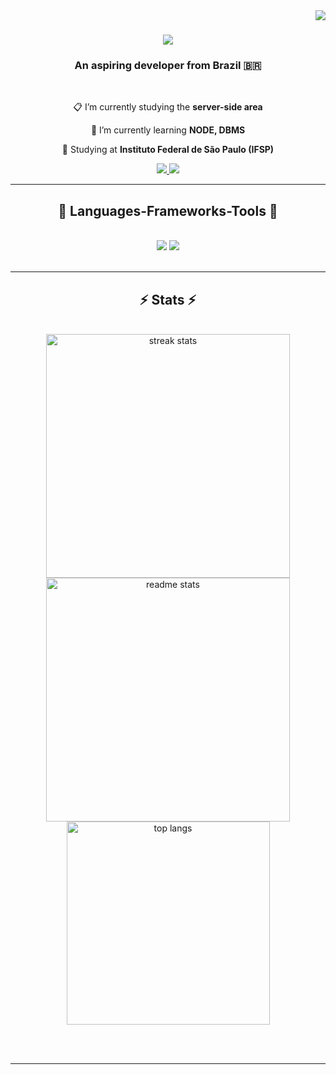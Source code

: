 <img align="right" src="https://visitor-badge.laobi.icu/badge?page_id=MatheusCampagnolo.MatheusCampagnolo" />

<h1 align="center">
    <img src="https://readme-typing-svg.herokuapp.com/?font=Righteous&size=35&center=true&vCenter=true&width=500&height=70&duration=4000&lines=Hi+There!+👋;+I'm+Matheus+Campagnolo!;" />
</h1>

<h3 align="center">An aspiring developer from Brazil 🇧🇷</h3>

<br/>

<div align="center">
 
 📋 I’m currently studying the **server-side area**
 
 🌱 I’m currently learning **NODE, DBMS**

 🏫 Studying at **Instituto Federal de São Paulo (IFSP)**

 </div>

 <div align="center"> 
  <a href="mailto:campagnolo.messias@gmail.com">
    <img src="https://img.shields.io/badge/Gmail-333333?style=for-the-badge&logo=gmail&logoColor=red" />
  </a>
  <a href="https://linkedin.com/in/matheus-campagnolo/" target="_blank">
    <img src="https://img.shields.io/badge/LinkedIn-0077B5?style=for-the-badge&logo=linkedin&logoColor=white" target="_blank" />
  </a>
</div>

  <hr/>

<h2 align="center">🧱 Languages-Frameworks-Tools 🧱</h2>
<br/>
<div align="center">
    <img src="https://skillicons.dev/icons?i=bootstrap,html,css,vscode,github" />
    <img src="https://skillicons.dev/icons?i=nodejs,python,javascript,express,mysql" /><br>
</div>

<br/>
<hr/>

<h2 align="center">⚡ Stats ⚡</h2>
<br>
<div align=center>
  <img width=390 src="https://github-readme-streak-stats-MatheusCampagnolo.vercel.app/?user=MatheusCampagnolo&count_private=true&theme=react&border_radius=10" alt="streak stats"/>
  <img width=390 src="https://github-readme-stats-MatheusCampagnolo.vercel.app/api?username=MatheusCampagnolo&count_private=true&show_icons=true&theme=react&rank_icon=github&border_radius=10" alt="readme stats" />
  <br/>
  <img width=325 align="center" src="https://github-readme-stats-MatheusCampagnolo.vercel.app/api/top-langs/?username=MatheusCampagnolo&hide=HTML&langs_count=8&layout=compact&theme=react&border_radius=10&size_weight=0.5&count_weight=0.5&exclude_repo=github-readme-stats" alt="top langs" />
</div>

<br/><br/>

<hr/>
